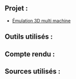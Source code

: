 ## Projet :
  - [Émulation 3D multi machine](https://romain-ynov.notion.site/Projet-Infra-mulation-3D-multi-machine-Container-ou-virtu-14b2a83de2c848c1ba182311e5031271)
  
## Outils utilisés : 


## Compte rendu :


## Sources utilisés :


